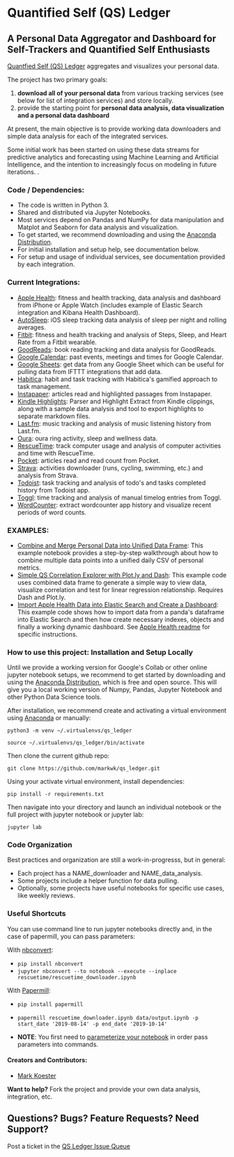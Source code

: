 # Quantified Self (QS) Ledger

## A Personal Data Aggregator and Dashboard for Self-Trackers and Quantified Self Enthusiasts

[Quantfied Self (QS) Ledger](https://github.com/markwk/qs_ledger) aggregates and visualizes your personal data. 

The project has two primary goals: 

1. **download all of your personal data** from various tracking services (see below for list of integration services) and store locally. 
2. provide the starting point for **personal data analysis, data visualization and a personal data dashboard** 

At present, the main objective is to provide working data downloaders and simple data analysis for each of the integrated services. 

Some initial work has been started on using these data streams for predictive analytics and forecasting using Machine Learning and Artificial Intelligence, and the intention to increasingly focus on modeling in future iterations. .

### Code / Dependencies: 

* The code is written in Python 3. 
* Shared and distributed via Jupyter Notebooks. 
* Most services depend on Pandas and NumPy for data manipulation and Matplot and Seaborn for data analysis and visualization. 
* To get started, we recommend downloading and using the [Anaconda Distribution](https://www.anaconda.com/download/#macos).
* For initial installation and setup help, see documentation below. 
* For setup and usage of individual services, see documentation provided by each integration.  

### Current Integrations: 

* [Apple Health](https://github.com/markwk/qs_ledger/tree/master/apple_health): fitness and health tracking, data analysis and dashboard from iPhone or Apple Watch (includes example of Elastic Search integration and Kibana Health Dashboard).
* [AutoSleep](https://github.com/markwk/qs_ledger/tree/master/autosleep/autosleep_data_analysis.ipynb): iOS sleep tracking data analysis of sleep per night and rolling averages. 
* [Fitbit](https://github.com/markwk/qs_ledger/tree/master/fitbit): fitness and health tracking and analysis of Steps, Sleep, and Heart Rate from a Fitbit wearable.
* [GoodReads](https://github.com/markwk/qs_ledger/tree/master/goodreads ): book reading tracking and data analysis for GoodReads.
* [Google Calendar](https://github.com/markwk/qs_ledger/tree/master/google_calendar/): past events, meetings and times for Google Calendar.
* [Google Sheets](https://github.com/markwk/qs_ledger/tree/master/google_sheets/): get data from any Google Sheet which can be useful for pulling data from IFTTT integrations that add data. 
* [Habitica](https://github.com/markwk/qs_ledger/tree/master/habitica/habitica_downloader.ipynb): habit and task tracking with Habitica's gamified approach to task management.
* [Instapaper](https://github.com/markwk/qs_ledger/tree/master/instapaper/instapaper_downloader.ipynb): articles read and highlighted passages from Instapaper.
* [Kindle Highlights](https://github.com/markwk/qs_ledger/tree/master/kindle/kindle_clippings_parser.ipynb): Parser and Highlight Extract from Kindle clippings, along with a sample data analysis and tool to export highlights to separate markdown files.  
* [Last.fm](https://github.com/markwk/qs_ledger/tree/master/last_fm): music tracking and analysis of music listening history from Last.fm.
* [Oura](https://github.com/markwk/qs_ledger/tree/master/oura): oura ring activity, sleep and wellness data. 
* [RescueTime](https://github.com/markwk/qs_ledger/tree/master/rescuetime): track computer usage and analysis of computer activities and time with RescueTime. 
* [Pocket](https://github.com/markwk/qs_ledger/tree/master/pocket/pocket_downloader.ipynb): articles read and read count from Pocket. 
* [Strava](https://github.com/markwk/qs_ledger/tree/master/strava): activities downloader (runs, cycling, swimming, etc.) and analysis from Strava. 
* [Todoist](https://github.com/markwk/qs_ledger/tree/master/todoist): task tracking and analysis of todo's and tasks completed history from Todoist app. 
* [Toggl](https://github.com/markwk/qs_ledger/tree/master/toggl): time tracking and analysis of manual timelog entries from Toggl. 
* [WordCounter](https://github.com/markwk/qs_ledger/tree/master/wordcounter): extract wordcounter app history and visualize recent periods of word counts.

### EXAMPLES: 

* [Combine and Merge Personal Data into Unified Data Frame](https://github.com/markwk/qs_ledger/blob/master/Example_Combined_Personal_Data.ipynb): This example notebook provides a step-by-step walkthrough about how to combine multiple data points into a unified daily CSV of personal metrics. 
* [Simple QS Correlation Explorer with Plot.ly and Dash](https://github.com/markwk/qs_ledger/blob/master/example_correlation_explorer_with_plotly.py): This example code uses combined data frame to generate a simple way to view data, visualize correlation and test for linear regression relationship. Requires Dash and Plot.ly. 
* [Import Apple Health Data into Elastic Search and Create a Dashboard](https://github.com/markwk/qs_ledger/blob/master/apple_health/apple_health_data2elastic.ipynb): This example code shows how to import data from a panda's dataframe into Elastic Search and then how create necessary indexes, objects and finally a working dynamic dashboard. See [Apple Health readme](https://github.com/markwk/qs_ledger/tree/master/apple_health) for specific instructions. 

### How to use this project: Installation and Setup Locally

Until we provide a working version for Google's Collab or other online jupyter notebook setups, we recommend to get started by downloading and using the [Anaconda Distribution](https://www.anaconda.com/download/), which is free and open source. This will give you a local working version of Numpy, Pandas, Jupyter Notebook and other Python Data Science tools. 

After installation, we recommend create and activating a virtual environment using [Anaconda](https://www.geeksforgeeks.org/set-up-virtual-environment-for-python-using-anaconda/) or manually:  

`python3 -m venv ~/.virtualenvs/qs_ledger`

`source ~/.virtualenvs/qs_ledger/bin/activate`

Then clone the current github repo: 

`git clone https://github.com/markwk/qs_ledger.git`

Using your activate virtual environment, install dependencies: 

`pip install -r requirements.txt`

Then navigate into your directory and launch an individual notebook or the full project with jupyter notebook or jupyter lab: 

`jupyter lab`

### Code Organization 

Best practices and organization are still a work-in-progresss, but in general: 

* Each project has a NAME_downloader and NAME_data_analysis. 
* Some projects include a helper function for data pulling. 
* Optionally, some projects have useful notebooks for specific use cases, like weekly reviews. 

### Useful Shortcuts

You can use command line to run jupyter notebooks directly and, in the case of papermill, you can pass parameters: 

With [nbconvert](https://nbconvert.readthedocs.io/en/latest/index.html):

- `pip install nbconvert`
- `jupyter nbconvert --to notebook --execute --inplace rescuetime/rescuetime_downloader.ipynb`

With [Papermill](https://github.com/nteract/papermill):

- `pip install papermill`

- `papermill rescuetime_downloader.ipynb data/output.ipynb -p start_date '2019-08-14' -p end_date '2019-10-14'`
- **NOTE**: You first need to [parameterize your notebook](https://github.com/nteract/papermill#parameterizing-a-notebook) in order pass parameters into commands. 

#### Creators and Contributors: 

* [Mark Koester](https://github.com/markwk/)

**Want to help?** Fork the project and provide your own data analysis, integration, etc.   

## Questions? Bugs? Feature Requests? Need Support?

Post a ticket in the [QS Ledger Issue Queue](https://github.com/markwk/qs_ledger/issues) 
